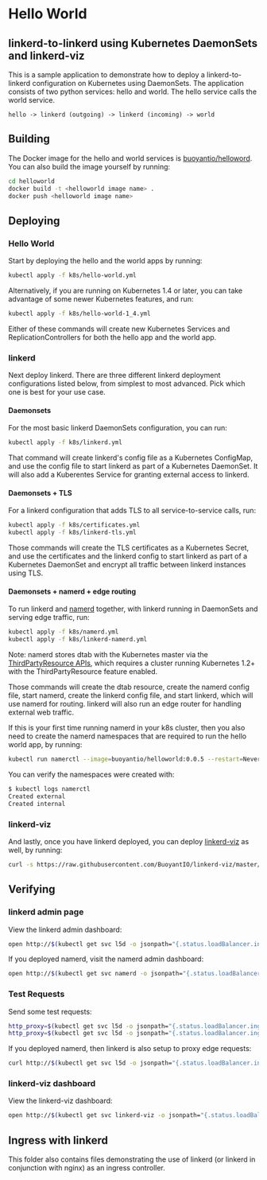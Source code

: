 # Hello World

## linkerd-to-linkerd using Kubernetes DaemonSets and linkerd-viz

This is a sample application to demonstrate how to deploy a linkerd-to-linkerd
configuration on Kubernetes using DaemonSets. The application consists of two
python services: hello and world. The hello service calls the world service.

```
hello -> linkerd (outgoing) -> linkerd (incoming) -> world
```

## Building

The Docker image for the hello and world services is [buoyantio/helloword](
https://hub.docker.com/r/buoyantio/helloworld/). You can also build the image
yourself by running:

```bash
cd helloworld
docker build -t <helloworld image name> .
docker push <helloworld image name>
```

## Deploying

### Hello World

Start by deploying the hello and the world apps by running:

```bash
kubectl apply -f k8s/hello-world.yml
```

Alternatively, if you are running on Kubernetes 1.4 or later, you can take
advantage of some newer Kubernetes features, and run:

```bash
kubectl apply -f k8s/hello-world-1_4.yml
```

Either of these commands will create new Kubernetes Services and
ReplicationControllers for both the hello app and the world app.

### linkerd

Next deploy linkerd. There are three different linkerd deployment configurations
listed below, from simplest to most advanced. Pick which one is best for your
use case.

#### Daemonsets

For the most basic linkerd DaemonSets configuration, you can run:

```bash
kubectl apply -f k8s/linkerd.yml
```

That command will create linkerd's config file as a Kubernetes ConfigMap, and
use the config file to start linkerd as part of a Kubernetes DaemonSet. It will
also add a Kuberentes Service for granting external access to linkerd.

#### Daemonsets + TLS

For a linkerd configuration that adds TLS to all service-to-service calls, run:

```bash
kubectl apply -f k8s/certificates.yml
kubectl apply -f k8s/linkerd-tls.yml
```

Those commands will create the TLS certificates as a Kubernetes Secret, and use
the certificates and the linkerd config to start linkerd as part of a Kubernetes
DaemonSet and encrypt all traffic between linkerd instances using TLS.

#### Daemonsets + namerd + edge routing

To run linkerd and [namerd](https://linkerd.io/in-depth/namerd/) together, with
linkerd running in DaemonSets and serving edge traffic, run:

```bash
kubectl apply -f k8s/namerd.yml
kubectl apply -f k8s/linkerd-namerd.yml
```

Note: namerd stores dtab with the Kubernetes master via the [ThirdPartyResource
APIs](https://kubernetes.io/docs/user-guide/thirdpartyresources/), which
requires a cluster running Kubernetes 1.2+ with the ThirdPartyResource feature
enabled.

Those commands will create the dtab resource, create the namerd config file,
start namerd, create the linkerd config file, and start linkerd, which will use
namerd for routing. linkerd will also run an edge router for handling external
web traffic.

If this is your first time running namerd in your k8s cluster, then you also
need to create the namerd namespaces that are required to run the hello world
app, by running:

```bash
kubectl run namerctl --image=buoyantio/helloworld:0.0.5 --restart=Never -- "./createNs.sh"
```

You can verify the namespaces were created with:

```bash
$ kubectl logs namerctl
Created external
Created internal
```

### linkerd-viz

And lastly, once you have linkerd deployed, you can deploy
[linkerd-viz](https://github.com/BuoyantIO/linkerd-viz) as well, by running:

```bash
curl -s https://raw.githubusercontent.com/BuoyantIO/linkerd-viz/master/k8s/linkerd-viz.yml | kubectl apply -f -
```

## Verifying

### linkerd admin page

View the linkerd admin dashboard:

```bash
open http://$(kubectl get svc l5d -o jsonpath="{.status.loadBalancer.ingress[0].ip}"):9990
```

If you deployed namerd, visit the namerd admin dashboard:

```bash
open http://$(kubectl get svc namerd -o jsonpath="{.status.loadBalancer.ingress[0].ip}"):9990
```

### Test Requests

Send some test requests:

```bash
http_proxy=$(kubectl get svc l5d -o jsonpath="{.status.loadBalancer.ingress[0].ip}"):4140 curl -s http://hello
http_proxy=$(kubectl get svc l5d -o jsonpath="{.status.loadBalancer.ingress[0].ip}"):4140 curl -s http://world
```

If you deployed namerd, then linkerd is also setup to proxy edge requests:

```bash
curl http://$(kubectl get svc l5d -o jsonpath="{.status.loadBalancer.ingress[0].ip}")
```

### linkerd-viz dashboard

View the linkerd-viz dashboard:

```bash
open http://$(kubectl get svc linkerd-viz -o jsonpath="{.status.loadBalancer.ingress[0].ip}")
```

## Ingress with linkerd

This folder also contains files demonstrating the use of linkerd (or linkerd in
conjunction with nginx) as an ingress controller.
